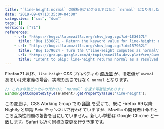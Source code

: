 ```yaml
---
title: "`line-height:normal` の解析値がピクセルではなく `normal` となりました"
date: "2019-09-09T13:35:00-04:00"
categories: ["css", "dom"]
tags: []
versions: ["71"]
references:
    - url: "https://bugzilla.mozilla.org/show_bug.cgi?id=1536871"
      title: "Bug 1536871 - Return the keyword value for line-height: normal in getComputedStyle."
    - url: "https://bugzilla.mozilla.org/show_bug.cgi?id=1579624"
      title: "Bug 1579624 - Turn the \"line-height computes as normal\" pref on for release users."
    - url: "https://groups.google.com/d/topic/mozilla.dev.platform/8uvGB3BCpl8/discussion"
      title: "Intent to Ship: line-height returns normal as a resolved value."
---
```

Firefox 71 以降、`line-height` CSS プロパティの [解析値](https://developer.mozilla.org/docs/Web/CSS/resolved_value) が、指定値が `normal` あるいは未定義の場合、実際の長さではなく `normal` となります。

```js
// これは今後ピクセルの代わりに `normal` を返す可能性があります
window.getComputedStyle(element).getPropertyValue('line-height');
```

この変更は、CSS Working Group での [議論](https://github.com/w3c/csswg-drafts/issues/3749) を受けて、既に Firefox 69 以降 Nightly と早期 Beta チャンネルで行われていますが、Mozilla の開発者は今のところ互換性問題の報告を目にしていません。新しい挙動は Google Chrome と一致します。Safari も近く同様の変更を行う予定です。
